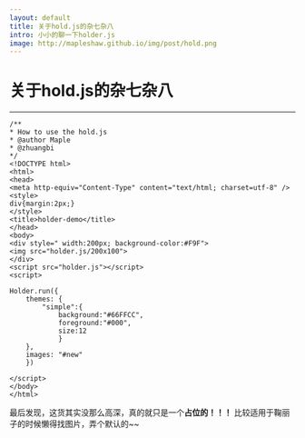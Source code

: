 ```yaml
---
layout: default
title: 关于hold.js的杂七杂八
intro: 小小的聊一下holder.js
image: http://mapleshaw.github.io/img/post/hold.png
---
```


# 关于hold.js的杂七杂八



---


    /**
    * How to use the hold.js
    * @author Maple
    * @zhuangbi
    */
    <!DOCTYPE html>
    <html>
    <head>
    <meta http-equiv="Content-Type" content="text/html; charset=utf-8" />    
    <style>
    div{margin:2px;}   
    </style>
    <title>holder-demo</title>
    </head>     
    <body>
    <div style=" width:200px; background-color:#F9F">
    <img src="holder.js/200x100">
    </div>
    <script src="holder.js"></script>
    <script>
     
    Holder.run({
        themes: {
            "simple":{
                background:"#66FFCC",
                foreground:"#000",
                size:12
                }
        },
        images: "#new"
        })
          
    </script>
    </body>
    </html>

最后发现，这货其实没那么高深，真的就只是一个**占位的！！！**
比较适用于鞠丽子的时候懒得找图片，弄个默认的~~



